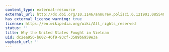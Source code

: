 ```yaml
---
content_type: external-resource
external_url: http://dx.doi.org/10.1146/annurev.polisci.6.121901.085549
has_external_license_warning: true
license: https://en.wikipedia.org/wiki/All_rights_reserved
status: ''
title: Why the United States Fought in Vietnam
uid: dc2ea956-b602-46f9-93cf-3589b6959e3a
wayback_url: ''
---
```

